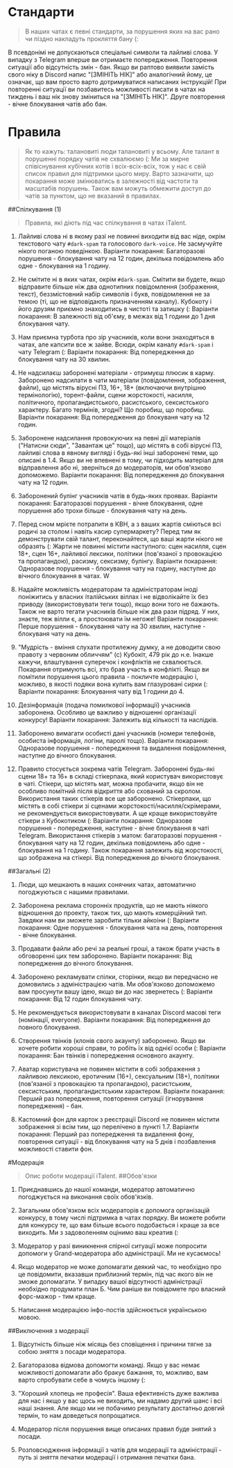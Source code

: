 # Стандарти

>В наших чатах є певні стандарти, за порушення яких на вас рано чи піздно накладуть прокляття бану (:

В псевдонімі не допускаються спеціальні символи та лайливі слова. У випадку з Telegram вперше ви отримаєте попередження. Повторення ситуації або відсутність 
змін - бан.
Якщо ви раптово виявили замість свого ніку в Discord напис "[ЗМІНІТЬ НІК]" або аналогічний йому, це означає, що вам просто варто дотримуватися написаних інструкцій!
При повторенні ситуації ви позбавитесь можливості писати в чатах на тиждень і ваш нік знову зміниться на "[ЗМІНІТЬ НІК]".
Друге повторення - вічне блокування чатів або бан.

# Правила

>Як то кажуть: талановиті люди талановиті у всьому. Але талант в порушенні порядку чатів не схвалюємо (:
Ми за мирне співіснування кубічних котів і всіх-всіх-всіх, тож у нас є свій список правил для підтримки цього миру.
Варто зазначити, що покарання може змінюватись в залежності від частоти та масштабів порушень.
Також вам можуть обмежити доступ до чатів за пунктом, що не вказаний в правилах. 

##Спілкування (1)

>Правила, які діють під час спілкування в чатах iTalent.

1. Лайливі слова ні в якому разі не повинні виходити від вас ніде, окрім текстового чату `#dark-spam` та голосового `dark-voice`. Не засмучуйте нікого поганою поведінкою.
	Варіанти покарання: Багаторазові порушення - блокування чату на 12 годин, декілька повідомлень або одне - блокування на 1 годину.

2. Не смітите ні в яких чатах, окрім `#dark-spam`. Смітити ви будете, якщо відправите більше ніж два однотипних повідомлення (зображення, текст), беззмістовний набір символів і букв, повідомлення
не за темою (ті, що не відповідають призначенням каналу). Кубокоту і його друзям приємно знаходитись в чистоті та затишку (:
	Варіанти покарання: В залежності від об'єму, в межах від 1 години до 1 дня блокування чату.

3. Нам приємна турбота про зір учасників, коли вони знаходяться в чатах, але капсити все ж зайве. Всюди, окрім каналу `#dark-spam` і чату Telegram (:
	Варіанти покарання: Від попередження до блокування чату на 30 хвилин.

4. Не надсилаєш заборонені матеріали - отримуєш плюсик в карму. Заборонено надсилати в чати матеріали (повідомлення, зображення, файли), що містять вірусні ПЗ, 16+, 18+ (включаючи внутрішню термінологію), торент-файли, сцени 
жорстокості, насилля, політичного, пропагандистського, расистського, сексистського характеру.
Багато термінів, згодні? Що поробиш, що поробиш.
	Варіанти покарання: Від попередження до блокуваня чату на 12 годин.

5. Заборонене надсилання провокуючих на певні дії матеріалів ("Натисни сюди", "Завантаж це" тощо), що містять в собі вірусні ПЗ, лайливі слова в явному вигляді і будь-які інші заборонені теми, що описані в 1.4.
Якщо ви не впевнені в тому, чи підходить матеріал для відправлення або ні, зверніться до модераторів, ми обов'язково допоможемо. 
	Варіанти покарання: Від попередження до блокування чату на 12 годин.

6. Заборонений булінг учасників чатів в будь-яких проявах.
	Варіанти покарання: Багаторазові порушення - вічне блокування, одне порушення або трохи більше - блокування чату на день.

7. Перед сном мрієте потрапити в КВН, а з ваших жартів сміються всі родичі за столом і навіть касир супермаркету?
Перед тим як демонструвати свій талант, переконайтеся, що ваші жарти нікого не образять (:
Жарти не повинні містити наступного: сцен насилля, сцен 18+, сцен 16+, лайливої лексики, політики (пов'язаної з провокацією
та пропагандою), расизму, сексизму, булінгу.
	Варіанти покарання: Одноразове порушення - блокування чату на годину, наступне до вічного блокування в чатах.
W
8. Надайте можливість модераторам та адміністраторам іноді поніжитись у власних італійських віллах і не відволікайте їх без приводу (використовувати теги тощо), якщо вони того не бажають.
Також не варто тегати учасників більше ніж два рази підряд. У них, знаєте, теж вілли є, а простоювати їм негоже!
	Варіанти покарання: Перше порушення - блокування чату на 30 хвилин, наступне - блокуваня чату на день.

9. "Мудрість - вміння слухати протилежну думку, а не доводити свою правоту з червоним обличчям" (с) Кубокіт, 479 рік до н.е.
Інакше кажучи, влаштування суперечок і конфліктів не схвалюється. Покарання отримують всі, хто брав участь в конфлікті.
Якщо ви помітили порушення цього правила - покличте модерацію і, можливо, в якості подяки вона купить вам глазуровані сирки (:
	Варіанти покарання: Блокування чату від 1 години до 4.

10. Дезінформація (подача помилкової інформації) учасників заборонена. Особливо це важливо у відношенні організації конкурсу!
	Варіанти покарання: Залежить від кількості та наслідків.

11. Заборонено вимагати особисті дані учасників (номери телефонів, особиста інформація, логіни, паролі тощо).
	Варіанти покарання: Одноразове порушення - попередження та видалення повідомлення, наступне до вічного блокування.

12. Правило стосується зокрема чатів Telegram.
Заборонені будь-які сцени 18+ та 16+ в складі стікерпака, який користувач використовує в чаті.
Стікери, що містять мат, можна пробачити, якщо він не особливо помітний після відкриття або схований за скролом. Використання таких стікерів все ще заборонено.
Стікерпаки, що містять в собі стікери зі сценами жорстокості/насилля/скрімерами, не рекомендується використовувати.
А ще краще використовуйте стікери з Кубокотиком (:
	Варіанти покарання: Одноразове порушення - попередження, наступне - вічне блокування в чаті Telegram.
	Використання стікерів з матом: багаторазові порушення - блокування чату на 12 годин, декілька повідомлень або одне - блокування на 1 годину.
	Також покарання залежить від жорстокості, що зображена на стікері. Від попередження до вічного блокування.

##Загальні (2)

1. Люди, що мешкають в наших сонячних чатах, автоматично погоджуються с нашими правилами.

2. Заборонена реклама сторонніх продуктів, що не мають ніякого відношення до проекту, також тих, що мають комерційний тип. Завдяки нам ви зможете
заробити тільки айкоіни (:
	Варіанти покарання: Одне порушення - блокування чата на день, повторення - вічне блокування.

3. Продавати файли або речі за реальні гроші, а також брати участь в обговоренні цих тем заборонено.
	Варіанти покарання: Від попередження до вічного блокування.

4. Заборонено рекламувати спілки, сторінки, якщо ви передчасно не домовились з адміністрацією чатів. Ми обов'язково допоможемо вам
просунути вашу ідею, якщо ви до нас звернетесь (:
	Варіанти покарання: Від 12 годин блокування чату.

5. Не рекомендується використовувати в каналах Discord масові теги (номінації, everyone).
	Варіанти покарання: Від попередження до повного блокування.

6. Створення твінків (клонів свого акаунту) заборонено. Якщо ви хочете робити хороші справи, то робіть їх від однієї особи (:
	Варіанти покарання: Бан твінків і попередження основного акаунту.

7. Аватар користувача не повинен містити в собі зображення з лайливою лексикою, еротичним (16+), сексуальним (18+), політики (пов'язаної з провокацією
та пропагандою), расистським, сексистським, пропагандистським характером.
	Варіанти покарання: Перший раз попередження, повторення ситуації (ігнорування попередження) - бан.

8. Кастомний фон для карток з реєстрації Discord не повинен містити зображення зі всім тим, що перелічено в пункті 1.7.
	Варіанти покарання: Перший раз попередження та видалення фону, повторення ситуації - від блокування чату на 5 днів і позбавлення можливості ставити фон.

#Модерація

>Опис роботи модерації iTalent.
##Обов'язки

1. Приєднавшись до нашої команди, модератор автоматично погоджується на виконання своїх обов'язків.

2. Загальним обов'язком всіх модераторів є допомога організацій конкурсу, в тому числі підтримка в чатах порядку.
Ви можете робити для конкурсу те, що вам більше всього подобається і краще за все виходить. Ми з задоволенням оцінимо ваш креатив (:

3. Модератор у разі виникнення спірної ситуації може попросити допомоги у Grand-модератора або адміністрації. Ми не кусаємось!

4. Якщо модератор не може допомагати деякий час, то необхідно про це повідомити, вказавши приблизний термін, під час якого він не зможе допомагати.
У випадку вашої відсутності адміністрації необхідно продумати план Б. Чим раніше ви повідомете про власний форс-мажор - тим краще.

5. Написання модерацією інфо-постів здійснюється українською мовою.

##Виключення з модерації

1. Відсутність більше ніж місяць без сповіщення і причини тягне за собою зняття з посади модератора.

2. Багаторазова відмова допомогти команді. Якщо у вас немає можливості допомагати або бракує бажання, то, можливо, вам варто
спробувати себе в чомусь іншому (:

3. "Хороший хлопець не професія". Ваша ефективність дуже важлива для нас і якщо у вас щось не виходить, ми надамо другий шанс і всі наші знання.
Але якщо ми не побачимо результату достатньо довгий термін, то нам доведеться попрощатися.

3. Модератор після порушення вище описаних правил буде знятий з посади.

4. Розповсюдження інформації з чатів для модерації та адміністрації - путь зі зняття печатки модерації і отримання печатки бана.
